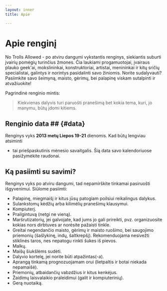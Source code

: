 ```yaml
---
layout: inner
title: Apie

---
```

# Apie renginį

No Trolls Allowed - po atviru dangumi vykstantis renginys, siekiantis suburti
įvairių pomėgių turinčius žmones. Čia laukiami progamuotojai, įvairaus plauko geek'ai,
mokslininkai, konstruktoriai, artistai, menininkai ir kitų sričių specialistai,
galintys ir norintys pasidalinti savo žiniomis. Norite sudalyvauti? Pasiimkite
savo šeimyną, maisto, gėrimų, bei palapinę viskam sutalpinti ir atvažiuokite!

Pagrindinė renginio mintis: 
> Kiekvienas dalyvis turi paruošti pranešimą bet kokia tema, kuri, jo manymu,
> būtų įdomi kitiems.

## Renginio data ## {#data}

Renginys vyks **2013 metų Liepos 19-21** dienomis. Kad būtų lengviau atsiminti
- tai priešpaskutinis mėnesio savaitgalis. Šią data savo kalendoriuose
pasižymėkite raudonai.

## Ką pasiimti su savimi?

Renginys vyks po atviru dangumi, tad nepamirškite tinkamai pasiruošti
išgyvenimui. Siūlome pasiimti:

* Palapinę, miegmaišį ir kitus jūsų patogiam poilsiui reikalingus dalykus.
* Sulankstomų kėdžių arba kilimėlių pranešimų klausymui.
* Kompiuterį.
* Prailgintuvą (netgi ne vieną).
* Maršrutizatorių, jei galvojate, kad jums jo gali prireikti, pvz. organizuosite
  kokias nors dirbtuves ar norėsite pažaisti tinkle.
* Greitai negendančio maisto, gėrimų ir maisto ruošimo, bei saugojimo priemonių
  (šašlykinę, indų, šaltkrepšį). Rekomenduojama nesivežti stiklinės taros, nes
  nepatogu rinkti šukes iš pievos.
* Malkų.
* Maišų šiukšlėms sudėti.
* Dalyvio kortelę, jei norite būti atpažintas(-a).
* Aprangą tinkamą prognozuojamam orui (lietpaltis ir botai niekada nepamaišė).
* Priemonių, atbaidančių vabzdžius ir kitus kenkėjus.
* Žaidimų laisvalaikio praleidimui (galit ir kompiuterinių).
* Gerą nuotaiką.
